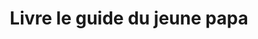 ---
layout: "product-page"
id: "570131642"
product_id: "570131642"
title: "Livre le guide du jeune papa"
description: "Excellent état"
size: ""
brand: ""
label: ""
price_numeric: "3.0"
price_numeric_discounted: "3.0"
currency: "€"
user_updated_at_ts: "2020-08-10T15:16:10+02:00"
category: ""
isdiscounted: "False"
isnew: "True"
isbestseller: "False"
images: [ "https://images.vinted.net/thumbs/f800/01_00596_G456ba88avW3a4dybKppzSRP.jpeg?1597065371-615e215f71fa9ef7646fbccec6d645c93d0884a3", "https://images.vinted.net/thumbs/f800/01_021b2_y4G4A44ZNupw7ayC4LNaNzcr.jpeg?1597065371-ff6f7203ad874df3c5984e29d9b83f65ee568d46", "https://images.vinted.net/thumbs/f800/01_01e7b_tD5mJVsLRKR1n7ozoRZgtTAj.jpeg?1597065371-26601921171f0af0f799b6c673b948325e3789ce" ]
---